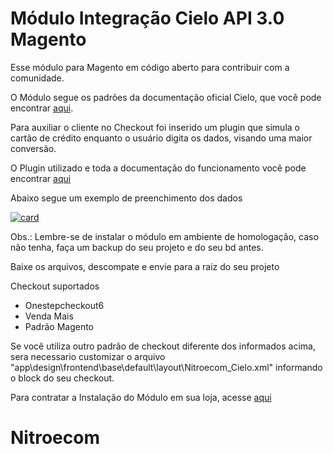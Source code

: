 # Módulo Integração Cielo API 3.0 Magento
Esse módulo para Magento em código aberto para contribuir com a comunidade.

O Módulo segue os padrões da documentação oficial Cielo, que você pode encontrar <a target="_blank" href="https://developercielo.github.io/manual/cielo-ecommerce">aqui</a>.

Para auxiliar o cliente no Checkout foi inserido um plugin que simula o cartão de crédito enquanto o usuário digita os dados, visando uma maior conversão.

O Plugin utilizado e toda a documentação do funcionamento você pode encontrar <a target="_blank" href="https://github.com/jessepollak/card">aqui</a>

Abaixo segue um exemplo de preenchimento dos dados<p>
<a href="https://camo.githubusercontent.com/312e819c130acb5d17a5a8568c4ae6c315210dac/687474703a2f2f692e696d6775722e636f6d2f71473354656e4f2e676966" target="_blank"><img src="https://camo.githubusercontent.com/312e819c130acb5d17a5a8568c4ae6c315210dac/687474703a2f2f692e696d6775722e636f6d2f71473354656e4f2e676966" alt="card" data-canonical-src="http://i.imgur.com/qG3TenO.gif" style="max-width:100%;"></a>

Obs.: Lembre-se de instalar o módulo em ambiente de homologação, caso não tenha, faça um backup do seu projeto e do seu bd antes.

Baixe os arquivos, descompate e envie para a raiz do seu projeto<br>

Checkout suportados
- Onestepcheckout6
- Venda Mais
- Padrão Magento

Se você utiliza outro padrão de checkout diferente dos informados acima, sera necessario customizar o arquivo
"app\design\frontend\base\default\layout\Nitroecom_Cielo.xml" informando o block do seu checkout.

Para contratar a Instalação do Módulo em sua loja, acesse <a href="https://loja.nitroecom.com.br/instalacao-modulo-cielo-api-3-0-magento">aqui</a>

# Nitroecom
